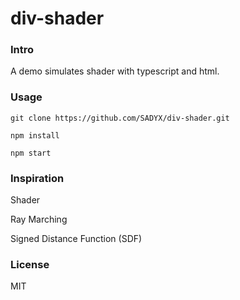 # div-shader
### Intro
A demo simulates shader with typescript and html.

### Usage
```
git clone https://github.com/SADYX/div-shader.git
```
```
npm install
```
```
npm start
```

### Inspiration
Shader

Ray Marching

Signed Distance Function (SDF)

### License
MIT
